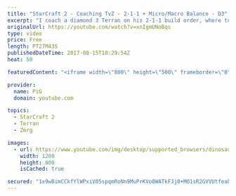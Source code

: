 ```yaml
---
title: "StarCraft 2 - Coaching TvZ - 2-1-1 + Micro/Macro Balance - D3"
excerpt: "I coach a diamond 3 Terran on his 2-1-1 build order, where to focus his attention, when to look at the fighting and when to look at home -- Watch live at https://www.twitch.tv/x5_pig"
originalUrl: https://youtube.com/watch?v=xnIgmUNoBqs
type: video
price: Free
length: PT27M43S
publishedDateTime: 2017-08-15T10:29:54Z
heat: 50

featuredContent: "<iframe width=\"800\" height=\"500\" frameborder=\"0\" src=\"https://www.youtube.com/embed/xnIgmUNoBqs\" allow=\"accelerometer; autoplay; encrypted-media; gyroscope; picture-in-picture\" allowfullscreen></iframe>"

provider:
  name: PiG
  domain: youtube.com

topics:
  - StarCraft 2
  - Terran
  - Zerg

images:
  - url: https://www.youtube.com/img/desktop/supported_browsers/dinosaur.png
    width: 1200
    height: 800
    isCached: true

secured: "1x9wBimCCkfYlWPxiV05spqmRoNn9MuPrKVo8WATkFJj0+MO1sR2GVVUtfeabHAW1fQi2erZEyrLota3zXHi8it6NCZh9h0/pTUIw1rMY5K9AkGYHIgmmh24Lby9j0gkUeRtXF92SPRglqslTEArmZBhreXWBJNQmv/HdNQ3ZM7yS519pWycQvSLCQ/LXfjTEbLLEW+J0vfdhFxFNEOk/zH5L+mREXde+ajUEPnvk0qftVpqt/m2nWF+Nt4krNt2EEfDS7JWuLKSlpNqm78OjFZ8lFLbYi6x/AAKQkN0Jj7oVhYU+OD1RFuNhDYsBJsHqiC1Vc15fBC557MKRh93sw8GuLQoPLbcTS67pHN+jdOyebe3sXzPMnJxoobG0JCi/8PIuQ032O1sI/QMQmeC1TLYJcmp5Py1njQZPl2p2mc=;3jDbv+VeUp+HCGWmU6bqSw=="
---
```


